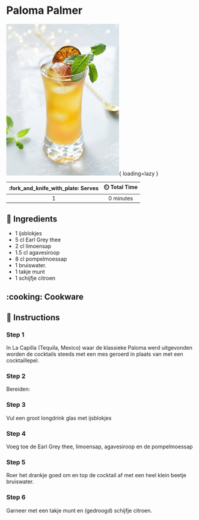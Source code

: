 # Paloma Palmer

![Paloma Palmer](assets/images/paloma-palmer.png){ loading=lazy }

| :fork_and_knife_with_plate: Serves | :timer_clock: Total Time |
|:----------------------------------:|:-----------------------: |
| 1 | 0 minutes |

## :salt: Ingredients

- 1 ijsblokjes
- 5 cl Earl Grey thee
- 2 cl limoensap
- 1.5 cl agavesiroop
- 8 cl pompelmoessap
- 1 bruiswater.
- 1 takje munt
- 1 schijfje citroen

## :cooking: Cookware

## :pencil: Instructions

### Step 1

In La Capilla (Tequila, Mexico) waar de klassieke Paloma werd uitgevonden worden de cocktails steeds met een mes geroerd
in plaats van met een cocktaillepel.

### Step 2

Bereiden:

### Step 3

Vul een groot longdrink glas met ijsblokjes

### Step 4

Voeg toe de Earl Grey thee, limoensap, agavesiroop en de pompelmoessap

### Step 5

Roer het drankje goed om en top de cocktail af met een heel klein beetje bruiswater.

### Step 6

Garneer met een takje munt en (gedroogd) schijfje citroen.

